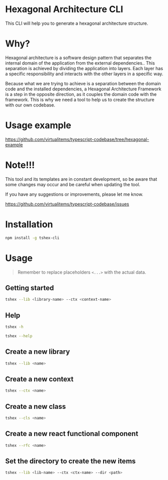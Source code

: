 # Hexagonal Architecture CLI

This CLI will help you to generate a hexagonal architecture structure.

# Why?

Hexagonal architecture is a software design pattern that separates the internal domain of the application from the external dependencies.. This separation is achieved by dividing the application into layers. Each layer has a specific responsibility and interacts with the other layers in a specific way.

Because what we are trying to achieve is a separation between the domain code and the installed dependencies, a Hexagonal Architecture Framework is a step in the opposite direction, as it couples the domain code with the framework. This is why we need a tool to help us to create the structure with our own codebase.

# Usage example

https://github.com/virtualitems/typescript-codebase/tree/hexagonal-example

# Note!!!

This tool and its templates are in constant development, so be aware that some changes may occur and be careful when updating the tool.

If you have any suggestions or improvements, please let me know.

https://github.com/virtualitems/typescript-codebase/issues

# Installation

```bash
npm install -g tshex-cli
```

# Usage

> Remember to replace placeholders `<...>` with the actual data.
>

## Getting started

```bash
tshex --lib <library-name> --ctx <context-name>
```

## Help

```bash
tshex -h

tshex --help
```

## Create a new library

```bash
tshex --lib <name>
```

## Create a new context

```bash
tshex --ctx <name>
```

## Create a new class

```bash
tshex --cls <name>
```

## Create a new react functional component

```bash
tshex --rfc <name>
```

## Set the directory to create the new items

```bash
tshex --lib <lib-name> --ctx <ctx-name> --dir <path>
```